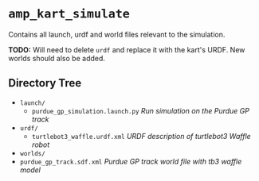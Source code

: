 # `amp_kart_simulate`

Contains all launch, urdf and world files relevant to the simulation.

**TODO:** Will need to delete `urdf` and replace it with the kart's URDF. New
worlds should also be added.

## Directory Tree

<!-- directory-tree-check-start -->

- `launch/`
  - `purdue_gp_simulation.launch.py` _Run simulation on the Purdue GP track_
- `urdf/`
  - `turtlebot3_waffle.urdf.xml` _URDF description of turtlebot3 Waffle robot_
- `worlds/`
- `purdue_gp_track.sdf.xml` _Purdue GP track world file with tb3 waffle model_

<!-- directory-tree-check-end -->
